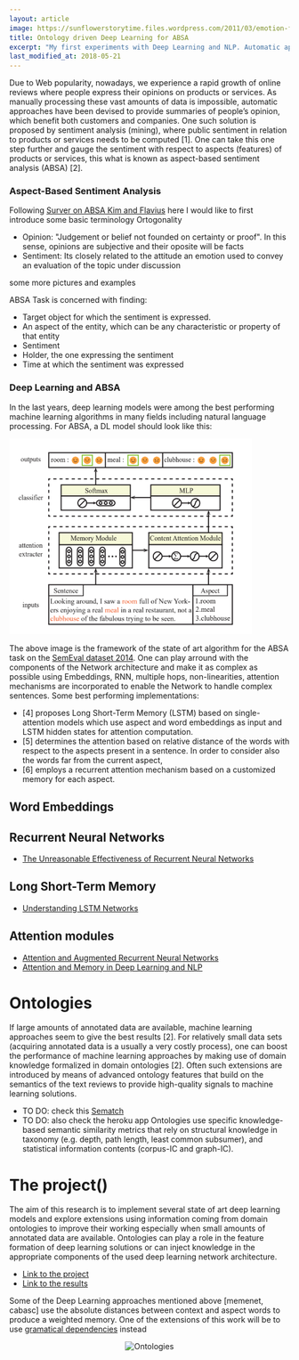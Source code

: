 ```yaml
---
layout: article
image: https://sunflowerstorytime.files.wordpress.com/2011/03/emotion-faces-picture-e1429925480789.png
title: Ontology driven Deep Learning for ABSA
excerpt: "My first experiments with Deep Learning and NLP. Automatic approaches to make sense of people's opinions."
last_modified_at: 2018-05-21
---
```


Due to Web popularity, nowadays, we experience a rapid growth of online reviews where people express their opinions on products or services. As manually processing these vast amounts of data is impossible, automatic approaches have been devised to provide summaries of people’s opinion, which benefit both customers and companies. One such solution is proposed by sentiment analysis (mining), where public sentiment in relation to products or services needs to be computed [1]. One can take this one step further and gauge the sentiment with respect to aspects (features) of products or services, this what is known as aspect-based sentiment analysis (ABSA) [2]. 
 
### Aspect-Based Sentiment Analysis

Following [Surver on ABSA Kim and Flavius]() here I would like to first introduce some basic terminology
Ortogonality
- Opinion: "Judgement or belief not founded on certainty or proof". In this sense, opinions are subjective and their oposite will be facts
- Sentiment: Its closely related to the attitude an emotion used to convey an evaluation of the topic under discussion

some  more pictures and examples

ABSA Task is concerned with finding:
* Target object for which the sentiment is expressed. 
* An aspect of the entity, which can be any characteristic or property of that entity
* Sentiment
* Holder, the one expressing the sentiment
* Time at which the sentiment was expressed

### Deep Learning and ABSA

In the last years, deep learning models were among the best performing machine learning algorithms in many fields including natural language processing. For ABSA, a DL model should look like this:

![cabasc](https://github.com/AlbertoPaz/albertopaz.github.io/blob/master/images/cabasc_framework.png?raw=true)

The above image is the framework of the state of art algorithm for the ABSA task on the [SemEval dataset 2014](). One can play arround with the components of the Network architecture and make it as complex as possible using Embeddings, RNN, multiple hops, non-linearities, attention mechanisms are incorporated to enable the Network to handle complex sentences. Some best performing implementations:
- [4] proposes Long Short-Term Memory (LSTM) based on single-attention models which use aspect and word embeddings as input and LSTM hidden states for attention computation. 
- [5] determines the attention based on relative distance of the words with respect to the aspects present in a sentence. In order to consider also the words far from the current aspect, 
- [6] employs a recurrent attention mechanism based on a customized memory for each aspect. 

## Word Embeddings

## Recurrent Neural Networks

- [The Unreasonable Effectiveness of Recurrent Neural Networks](http://karpathy.github.io/2015/05/21/rnn-effectiveness/)

## Long Short-Term Memory 

- [Understanding LSTM Networks](http://colah.github.io/posts/2015-08-Understanding-LSTMs/)

## Attention modules

- [Attention and Augmented Recurrent Neural Networks](https://distill.pub/2016/augmented-rnns/#attentional-interfaces)
- [Attention and Memory in Deep Learning and NLP](http://www.wildml.com/2016/01/attention-and-memory-in-deep-learning-and-nlp/)

# Ontologies

If large amounts of annotated data are available, machine learning approaches seem to give the best results [2]. For relatively small data sets (acquiring annotated data is a usually a very costly process), one can boost the performance of machine learning approaches by making use of domain knowledge formalized in domain ontologies [2]. Often such extensions are introduced by means of advanced ontology features that build on the semantics of the text reviews to provide high-quality signals to machine learning solutions. 

- TO DO: check this [Sematch](https://github.com/gsi-upm/sematch)
- TO DO: also check the heroku app
Ontologies use specific knowledge-based semantic similarity metrics that rely on structural knowledge in taxonomy (e.g. depth, path length, least common subsumer), and statistical information contents (corpus-IC and graph-IC). 

# The project()

The aim of this research is to implement several state of art deep learning models and explore extensions using information coming from domain ontologies to improve their working especially when small amounts of annotated data are available. Ontologies can play a role in the feature formation of deep learning solutions or can inject knowledge in the appropriate components of the used deep learning network architecture.
- [Link to the project](https://github.com/AlbertoPaz/ABSA-PyTorch/blob/master/README.md)
- [Link to the results]()


Some of the Deep Learning approaches mentioned above [memenet, cabasc] use the absolute distances between context and aspect words to produce a weighted memory. One of the extensions of this work will be to use [gramatical dependencies]() instead

<p align="center">
  <img src="https://github.com/gsi-upm/sematch/raw/master/docs/sources/img/kg.png" alt="Ontologies"/>
</p>


